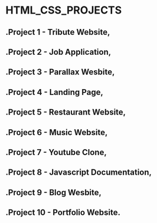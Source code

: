 # HTML_CSS_PROJECTS
## .Project 1 - Tribute Website,
## .Project 2 - Job Application,
## .Project 3 - Parallax Wesbite,
## .Project 4 - Landing Page,
## .Project 5 - Restaurant Website,
## .Project 6 - Music Website,
## .Project 7 - Youtube Clone,
## .Project 8 - Javascript Documentation,
## .Project 9 - Blog Wesbite,
## .Project 10 - Portfolio Website.
